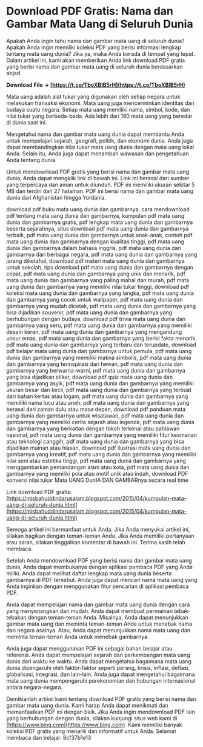 
 
# Download PDF Gratis: Nama dan Gambar Mata Uang di Seluruh Dunia
 
Apakah Anda ingin tahu nama dan gambar mata uang di seluruh dunia? Apakah Anda ingin memiliki koleksi PDF yang berisi informasi lengkap tentang mata uang dunia? Jika ya, maka Anda berada di tempat yang tepat. Dalam artikel ini, kami akan memberikan Anda link download PDF gratis yang berisi nama dan gambar mata uang di seluruh dunia berdasarkan abjad.
 
**Download File → [https://t.co/TboXBIB5rH](https://t.co/TboXBIB5rH)**


 
Mata uang adalah alat tukar yang digunakan oleh setiap negara untuk melakukan transaksi ekonomi. Mata uang juga mencerminkan identitas dan budaya suatu negara. Setiap mata uang memiliki nama, simbol, kode, dan nilai tukar yang berbeda-beda. Ada lebih dari 180 mata uang yang beredar di dunia saat ini.
 
Mengetahui nama dan gambar mata uang dunia dapat membantu Anda untuk mempelajari sejarah, geografi, politik, dan ekonomi dunia. Anda juga dapat membandingkan nilai tukar mata uang dunia dengan mata uang lokal Anda. Selain itu, Anda juga dapat menambah wawasan dan pengetahuan Anda tentang dunia.
 
Untuk mendownload PDF gratis yang berisi nama dan gambar mata uang dunia, Anda dapat mengklik link di bawah ini. Link ini berasal dari sumber yang terpercaya dan aman untuk diunduh. PDF ini memiliki ukuran sekitar 5 MB dan terdiri dari 27 halaman. PDF ini berisi nama dan gambar mata uang dunia dari Afghanistan hingga Yordania.
 
download pdf buku mata uang dunia dan gambarnya,  cara mendownload pdf tentang mata uang dunia dan gambarnya,  kumpulan pdf mata uang dunia dan gambarnya gratis,  pdf lengkap mata uang dunia dan gambarnya beserta sejarahnya,  situs download pdf mata uang dunia dan gambarnya terbaik,  pdf mata uang dunia dan gambarnya untuk anak-anak,  contoh pdf mata uang dunia dan gambarnya dengan kualitas tinggi,  pdf mata uang dunia dan gambarnya dalam bahasa inggris,  pdf mata uang dunia dan gambarnya dari berbagai negara,  pdf mata uang dunia dan gambarnya yang jarang diketahui,  download pdf materi mata uang dunia dan gambarnya untuk sekolah,  tips download pdf mata uang dunia dan gambarnya dengan cepat,  pdf mata uang dunia dan gambarnya yang unik dan menarik,  pdf mata uang dunia dan gambarnya yang paling mahal dan murah,  pdf mata uang dunia dan gambarnya yang memiliki nilai tukar tinggi,  download pdf koleksi mata uang dunia dan gambarnya yang langka,  pdf mata uang dunia dan gambarnya yang cocok untuk wallpaper,  pdf mata uang dunia dan gambarnya yang mudah dicetak,  pdf mata uang dunia dan gambarnya yang bisa dijadikan souvenir,  pdf mata uang dunia dan gambarnya yang berhubungan dengan budaya,  download pdf trivia mata uang dunia dan gambarnya yang seru,  pdf mata uang dunia dan gambarnya yang memiliki desain keren,  pdf mata uang dunia dan gambarnya yang mengandung unsur emas,  pdf mata uang dunia dan gambarnya yang berisi fakta menarik,  pdf mata uang dunia dan gambarnya yang terbaru dan terupdate,  download pdf belajar mata uang dunia dan gambarnya untuk pemula,  pdf mata uang dunia dan gambarnya yang memiliki makna simbolis,  pdf mata uang dunia dan gambarnya yang terinspirasi dari hewan,  pdf mata uang dunia dan gambarnya yang berwarna-warni,  pdf mata uang dunia dan gambarnya yang bisa dijadikan stiker,  download pdf quiz mata uang dunia dan gambarnya yang asyik,  pdf mata uang dunia dan gambarnya yang memiliki ukuran besar dan kecil,  pdf mata uang dunia dan gambarnya yang terbuat dari bahan kertas atau logam,  pdf mata uang dunia dan gambarnya yang memiliki nama lucu atau aneh,  pdf mata uang dunia dan gambarnya yang berasal dari zaman dulu atau masa depan,  download pdf panduan mata uang dunia dan gambarnya untuk wisatawan,  pdf mata uang dunia dan gambarnya yang memiliki cerita sejarah atau legenda,  pdf mata uang dunia dan gambarnya yang berkaitan dengan tokoh terkenal atau pahlawan nasional,  pdf mata uang dunia dan gambarnya yang memiliki fitur keamanan atau teknologi canggih,  pdf mata uang dunia dan gambarnya yang bisa dijadikan mainan atau hiasan,  download pdf ilustrasi mata uang dunia dan gambarnya yang kreatif,  pdf mata uang dunia dan gambarnya yang memiliki nilai seni atau estetika tinggi,  pdf mata uang dunia dan gambarnya yang menggambarkan pemandangan alam atau kota,  pdf mata uang dunia dan gambarnya yang memiliki pola atau motif unik atau indah,  download PDF konversi nilai tukar Mata UANG DunIA DAN GAMBARnya secara real time
 
Link download PDF gratis: [https://misbahuddindarusalam.blogspot.com/2015/04/kumpulan-mata-uang-di-seluruh-dunia.html](https://misbahuddindarusalam.blogspot.com/2015/04/kumpulan-mata-uang-di-seluruh-dunia.html)
 
Semoga artikel ini bermanfaat untuk Anda. Jika Anda menyukai artikel ini, silakan bagikan dengan teman-teman Anda. Jika Anda memiliki pertanyaan atau saran, silakan tinggalkan komentar di bawah ini. Terima kasih telah membaca.
  
Setelah Anda mendownload PDF yang berisi nama dan gambar mata uang dunia, Anda dapat membukanya dengan aplikasi pembaca PDF yang Anda miliki. Anda dapat melihat daftar lengkap mata uang dunia beserta gambarnya di PDF tersebut. Anda juga dapat mencari nama mata uang yang Anda inginkan dengan menggunakan fitur pencarian di aplikasi pembaca PDF.
 
Anda dapat mempelajari nama dan gambar mata uang dunia dengan cara yang menyenangkan dan mudah. Anda dapat membuat permainan tebak-tebakan dengan teman-teman Anda. Misalnya, Anda dapat menunjukkan gambar mata uang dan meminta teman-teman Anda untuk menebak nama dan negara asalnya. Atau, Anda dapat menunjukkan nama mata uang dan meminta teman-teman Anda untuk menebak gambarnya.
 
Anda juga dapat menggunakan PDF ini sebagai bahan belajar atau referensi. Anda dapat mempelajari sejarah dan perkembangan mata uang dunia dari waktu ke waktu. Anda dapat mengetahui bagaimana mata uang dunia dipengaruhi oleh faktor-faktor seperti perang, krisis, inflasi, deflasi, globalisasi, integrasi, dan lain-lain. Anda juga dapat mengetahui bagaimana mata uang dunia mempengaruhi perekonomian dan hubungan internasional antara negara-negara.
 
Demikianlah artikel kami tentang download PDF gratis yang berisi nama dan gambar mata uang dunia. Kami harap Anda dapat menikmati dan memanfaatkan PDF ini dengan baik. Jika Anda ingin mendownload PDF lain yang berhubungan dengan dunia, silakan kunjungi situs web kami di [https://www.bing.com](https://www.bing.com). Kami memiliki banyak koleksi PDF gratis yang menarik dan informatif untuk Anda. Selamat membaca dan belajar.
 8cf37b1e13
 
